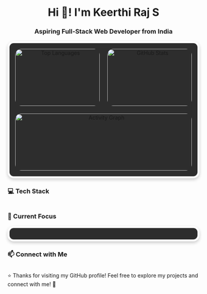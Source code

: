 <h1 align="center">Hi 👋! I'm Keerthi Raj S</h1>
<h3 align="center">Aspiring Full-Stack Web Developer from India</h3>

<div align="center" style="display: flex; flex-wrap: wrap; gap: 20px; justify-content: center; width: 100%;"> 
  <div style="background: #2D2D2D; padding: 15px; border-radius: 16px; border: 5px solid white; box-shadow: 0 4px 8px rgba(0,0,0,0.2); flex: 1; min-width: 300px;"> 
    <div style="display: flex; gap: 20px; justify-content: center;">
      <div style="flex: 1;">
        <img src="https://github-readme-stats.vercel.app/api/top-langs?username=keerthirajsivashankar&layout=compact&theme=dracula&hide_border=true&langs_count=10&card_width=300" height="150" alt="Top Languages" style="border-radius: 16px; width: 100%;" /> 
      </div>
      <div style="flex: 1;">
        <img src="https://github-profile-summary-cards.vercel.app/api/cards/stats?username=keerthirajsivashankar&theme=dracula" height="150" alt="GitHub Stats" style="border-radius: 16px; width: 100%;" /> 
      </div>
    </div>
    <div style="margin-top: 20px;">
      <img src="https://github-readme-activity-graph.vercel.app/graph?username=keerthirajsivashankar&theme=dracula&hide_border=true&area=true" height="150" alt="Activity Graph" style="border-radius: 16px; width: 100%;" /> 
    </div>
  </div>
</div> 

<h3 align="left">💻 Tech Stack</h3>
<div align="left" style="display: flex; flex-wrap: wrap; gap: 10px;">
  </div>

<h3 align="left">🌱 Current Focus</h3>
<div style="background: #2D2D2D; padding: 15px; border-radius: 16px; border: 5px solid white; box-shadow: 0 4px 8px rgba(0,0,0,0.2); margin: 10px 0;">
  </div>

<h3 align="left">📫 Connect with Me</h3>
<div align="left" style="display: flex; flex-wrap: wrap; gap: 10px;">
  </div>

⭐ Thanks for visiting my GitHub profile! Feel free to explore my projects and connect with me! 🚀

